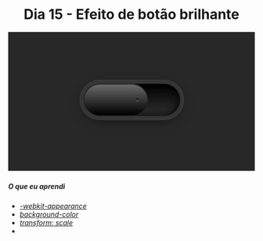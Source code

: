 
<h1 align= "center">
 Dia 15 - Efeito de botão brilhante <a name="id15"></a>
</h1>

 ![](https://github.com/leokattah/30_dias_De_CSS/blob/main/assets/dia15.gif)

 ##### O que eu aprendi

* *[ -webkit-appearance](http://gohom.win/ManualHom/Coding/W3School/W3Schools_Offline_2015/www.w3schools.com/cssref/css3_pr_appearance.html)*
* *[background-color](https://www.w3schools.com/cssref/pr_background-color.asp)*
* *[transform: scale](https://www.w3schools.com/css/css3_2dtransforms.asp)*
* 




